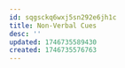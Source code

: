 ```yaml
---
id: sqgsckq6wxj5sn292e6jh1c
title: Non-Verbal Cues
desc: ''
updated: 1746735589430
created: 1746735576763
---
```

